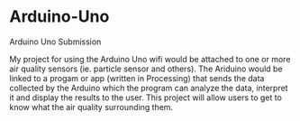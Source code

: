 # Arduino-Uno
Arduino Uno Submission


My project for using the Arduino Uno wifi would be attached to one or more air quality sensors (ie. particle sensor and others). The Ariduino would be linked to a progam or app (written in Processing) that sends the data collected by the Arduino which the program can analyze the data, interpret it and display the results to the user. This project will allow users to get to know what the air quality surrounding them.

